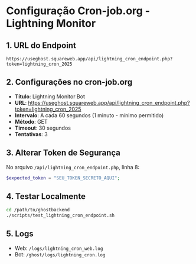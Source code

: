 # Configuração Cron-job.org - Lightning Monitor

## 1. URL do Endpoint
```
https://useghost.squareweb.app/api/lightning_cron_endpoint.php?token=lightning_cron_2025
```

## 2. Configurações no cron-job.org
- **Título**: Lightning Monitor Bot
- **URL**: https://useghost.squareweb.app/api/lightning_cron_endpoint.php?token=lightning_cron_2025
- **Intervalo**: A cada 60 segundos (1 minuto - mínimo permitido)
- **Método**: GET
- **Timeout**: 30 segundos
- **Tentativas**: 3

## 3. Alterar Token de Segurança
No arquivo `/api/lightning_cron_endpoint.php`, linha 8:
```php
$expected_token = "SEU_TOKEN_SECRETO_AQUI";
```

## 4. Testar Localmente
```bash
cd /path/to/ghostbackend
./scripts/test_lightning_cron_endpoint.sh
```

## 5. Logs
- Web: `/logs/lightning_cron_web.log`
- Bot: `/ghost/logs/lightning_cron.log`
